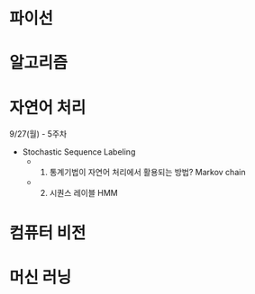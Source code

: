 
# 파이선


# 알고리즘 

# 자연어 처리 

9/27(월) - 5주차 
+ Stochastic Sequence Labeling
  + 1. 통계기법이 자연어 처리에서 활용되는 방법? Markov chain
  + 2. 시퀀스 레이블 HMM  




# 컴퓨터 비전


# 머신 러닝
